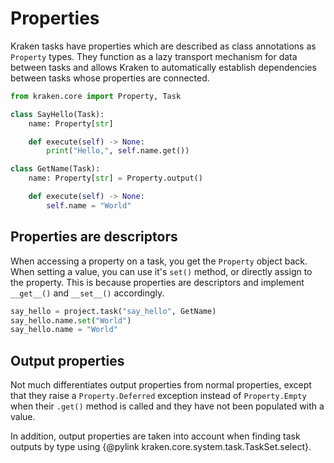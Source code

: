# Properties

Kraken tasks have properties which are described as class annotations as `Property` types. They function as a lazy
transport mechanism for data between tasks and allows Kraken to automatically establish dependencies between tasks
whose properties are connected.

```py
from kraken.core import Property, Task

class SayHello(Task):
    name: Property[str]

    def execute(self) -> None:
        print("Hello,", self.name.get())

class GetName(Task):
    name: Property[str] = Property.output()

    def execute(self) -> None:
        self.name = "World"
```

## Properties are descriptors

When accessing a property on a task, you get the `Property` object back. When setting a value, you can use it's
`set()` method, or directly assign to the property. This is because properties are descriptors and implement `__get__()` and `__set__()` accordingly.

```py
say_hello = project.task("say_hello", GetName)
say_hello.name.set("World")
say_hello.name = "World"
```

## Output properties

Not much differentiates output properties from normal properties, except that they raise a `Property.Deferred`
exception instead of `Property.Empty` when their `.get()` method is called and they have not been populated with
a value.

In addition, output properties are taken into account when finding task outputs by type using
{@pylink kraken.core.system.task.TaskSet.select}.
